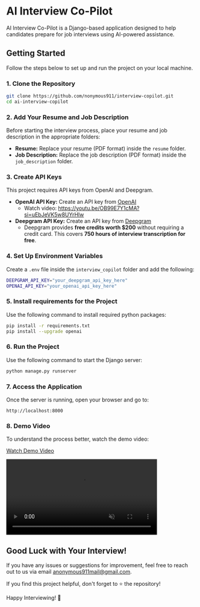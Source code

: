 # AI Interview Co-Pilot

AI Interview Co-Pilot is a Django-based application designed to help candidates prepare for job interviews using AI-powered assistance.

## Getting Started

Follow the steps below to set up and run the project on your local machine.

### 1. Clone the Repository

```sh
git clone https://github.com/nonymous911/interview-copilot.git
cd ai-interview-copilot
```

### 2. Add Your Resume and Job Description
Before starting the interview process, place your resume and job description in the appropriate folders:
- **Resume:** Replace your resume (PDF format) inside the `resume` folder.
- **Job Description:** Replace the job description (PDF format) inside the `job_description` folder.

### 3. Create API Keys
This project requires API keys from OpenAI and Deepgram.
- **OpenAI API Key:** Create an API key from [OpenAI](https://platform.openai.com/signup/)
  - Watch video: https://youtu.be/OB99E7Y1cMA?si=uEbJeVK5w8UYrHlw
- **Deepgram API Key:** Create an API key from [Deepgram](https://console.deepgram.com/signup)
  - Deepgram provides **free credits worth $200** without requiring a credit card. This covers **750 hours of interview transcription for free**.

### 4. Set Up Environment Variables
Create a `.env` file inside the `interview_copilot` folder and add the following:

```sh
DEEPGRAM_API_KEY="your_deepgram_api_key_here"
OPENAI_API_KEY="your_openai_api_key_here"
```
### 5. Install requirements for the Project
Use the following command to install required python packages:

```sh
pip install -r requirements.txt
pip install --upgrade openai
```

### 6. Run the Project
Use the following command to start the Django server:

```sh
python manage.py runserver
```

### 7. Access the Application
Once the server is running, open your browser and go to:

```
http://localhost:8000
```

### 8. Demo Video
To understand the process better, watch the demo video:

[Watch Demo Video](https://youtu.be/4krjgL6TX30)


<video src="https://youtu.be/4krjgL6TX30" data-canonical-src="https://youtu.be/4krjgL6TX30" controls="controls" muted="muted" class="d-block rounded-bottom-2 border-top width-fit" style="max-height:640px; min-height: 200px"></video>



## Good Luck with Your Interview!
If you have any issues or suggestions for improvement, feel free to reach out to us via email anonymous911mail@gmail.com.

If you find this project helpful, don't forget to ⭐ the repository!

Happy Interviewing! 🚀

